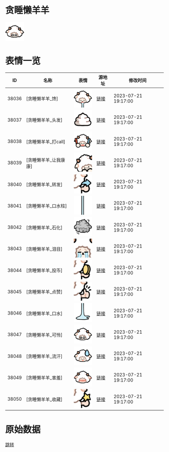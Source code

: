 # 贪睡懒羊羊

<img src="./cover.png" height="60" alt="cover" />

# 表情一览

|ID|名称|表情|源地址|修改时间|
|----|----|----|----|----|
|38036|[贪睡懒羊羊_馋]|<img src="./pic/038036_%5B贪睡懒羊羊_馋%5D.png" height="60" alt="馋"/>|[链接](https://i0.hdslb.com/bfs/garb/163d2952134d999ba2063a203fab531486daa808.png)|2023-07-21 19:17:00|
|38037|[贪睡懒羊羊_头发]|<img src="./pic/038037_%5B贪睡懒羊羊_头发%5D.png" height="60" alt="头发"/>|[链接](https://i0.hdslb.com/bfs/garb/90591829beab547944b2146312cefb0722a4558e.png)|2023-07-21 19:17:00|
|38038|[贪睡懒羊羊_打call]|<img src="./pic/038038_%5B贪睡懒羊羊_打call%5D.png" height="60" alt="打call"/>|[链接](https://i0.hdslb.com/bfs/garb/c5cd38ef6295b2a417580a095a20b4c5d88fc6e6.png)|2023-07-21 19:17:00|
|38039|[贪睡懒羊羊_让我康康]|<img src="./pic/038039_%5B贪睡懒羊羊_让我康康%5D.png" height="60" alt="让我康康"/>|[链接](https://i0.hdslb.com/bfs/garb/513e736645e2e6a670d7f933d2cd0d7a4289fd67.png)|2023-07-21 19:17:00|
|38040|[贪睡懒羊羊_转发]|<img src="./pic/038040_%5B贪睡懒羊羊_转发%5D.png" height="60" alt="转发"/>|[链接](https://i0.hdslb.com/bfs/garb/83cac185b715d10328436e4e0bca83fcb72feaf0.png)|2023-07-21 19:17:00|
|38041|[贪睡懒羊羊_口水柱]|<img src="./pic/038041_%5B贪睡懒羊羊_口水柱%5D.png" height="60" alt="口水柱"/>|[链接](https://i0.hdslb.com/bfs/garb/42802b4d4be167a6fdd7a570a99f8c4c38d411f8.png)|2023-07-21 19:17:00|
|38042|[贪睡懒羊羊_石化]|<img src="./pic/038042_%5B贪睡懒羊羊_石化%5D.png" height="60" alt="石化"/>|[链接](https://i0.hdslb.com/bfs/garb/200a430c6a860bca66fad8a1632017504ed94d7d.png)|2023-07-21 19:17:00|
|38043|[贪睡懒羊羊_泪目]|<img src="./pic/038043_%5B贪睡懒羊羊_泪目%5D.png" height="60" alt="泪目"/>|[链接](https://i0.hdslb.com/bfs/garb/e1862625c99538eb02b2386a8dc1c8158a9080e0.png)|2023-07-21 19:17:00|
|38044|[贪睡懒羊羊_投币]|<img src="./pic/038044_%5B贪睡懒羊羊_投币%5D.png" height="60" alt="投币"/>|[链接](https://i0.hdslb.com/bfs/garb/a0411a2b2ae70c03aabc11bf58de31bab05ca45d.png)|2023-07-21 19:17:00|
|38045|[贪睡懒羊羊_点赞]|<img src="./pic/038045_%5B贪睡懒羊羊_点赞%5D.png" height="60" alt="点赞"/>|[链接](https://i0.hdslb.com/bfs/garb/22debc957d3882eeef95df0663faf1f61589e7f3.png)|2023-07-21 19:17:00|
|38046|[贪睡懒羊羊_口水]|<img src="./pic/038046_%5B贪睡懒羊羊_口水%5D.png" height="60" alt="口水"/>|[链接](https://i0.hdslb.com/bfs/garb/2750f48bc47b61bdc52f4c072d96bb8aec7d29df.png)|2023-07-21 19:17:00|
|38047|[贪睡懒羊羊_可怜]|<img src="./pic/038047_%5B贪睡懒羊羊_可怜%5D.png" height="60" alt="可怜"/>|[链接](https://i0.hdslb.com/bfs/garb/2d2bc256f10385e2eb909103150914e042fc9daf.png)|2023-07-21 19:17:00|
|38048|[贪睡懒羊羊_流汗]|<img src="./pic/038048_%5B贪睡懒羊羊_流汗%5D.png" height="60" alt="流汗"/>|[链接](https://i0.hdslb.com/bfs/garb/5bdbb2dbd22d10e61eeb83eca9548c27ee5ded42.png)|2023-07-21 19:17:00|
|38049|[贪睡懒羊羊_害羞]|<img src="./pic/038049_%5B贪睡懒羊羊_害羞%5D.png" height="60" alt="害羞"/>|[链接](https://i0.hdslb.com/bfs/garb/22177b00761e9165e2376ae8948076d97dd22f19.png)|2023-07-21 19:17:00|
|38050|[贪睡懒羊羊_收藏]|<img src="./pic/038050_%5B贪睡懒羊羊_收藏%5D.png" height="60" alt="收藏"/>|[链接](https://i0.hdslb.com/bfs/garb/9b5b5482fc9c75f2ae2e1f3551a9f438468bda0a.png)|2023-07-21 19:17:00|

# 原始数据

[跳转](./raw.json)

